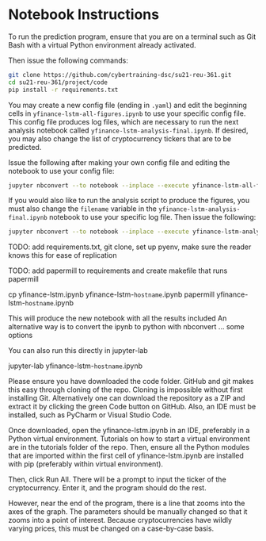 # Notebook Instructions

To run the prediction program, ensure that you are on a terminal such as Git Bash
with a virtual Python environment already activated.

Then issue the following commands:

```bash
git clone https://github.com/cybertraining-dsc/su21-reu-361.git
cd su21-reu-361/project/code
pip install -r requirements.txt
```

You may create a new config file (ending in `.yaml`) and edit the beginning cells in
`yfinance-lstm-all-figures.ipynb` to use your specific config file. This config file
produces log files, which are necessary to run the next analysis notebook called
`yfinance-lstm-analysis-final.ipynb`. If desired, you may also change the list of
cryptocurrency tickers that are to be predicted.

Issue the following after making your own config file and editing the notebook to
use your config file:

```bash
jupyter nbconvert --to notebook --inplace --execute yfinance-lstm-all-figures.ipynb --ExecutePreprocessor.timeout=600
```

If you would also like to run the analysis script to produce the figures, you must also
change the `filename` variable in the `yfinance-lstm-analysis-final.ipynb` notebook
to use your specific log file. Then issue the following:

```bash
jupyter nbconvert --to notebook --inplace --execute yfinance-lstm-analysis-final.ipynb --ExecutePreprocessor.timeout=600
```

TODO: add requirements.txt, git clone, set up pyenv, make sure the reader knows this
for ease of replication

TODO: add papermill to requirements and create makefile that runs papermill

cp yfinance-lstm.ipynb yfinance-lstm-`hostname`.ipynb
papermill yfinance-lstm-`hostname`.ipynb

This will produce the new notebook with all the results included
An alternative way is to convert the ipynb to python with 
nbconvert ... some options

You can also run this directly in jupyter-lab

jupyter-lab yfinance-lstm-`hostname`.ipynb

Please ensure you have downloaded the code folder. GitHub and git makes this easy
through cloning of the repo. Cloning is impossible without first installing Git.
Alternatively one can download the repository as a ZIP and extract it by clicking
the green Code button on GitHub. Also, an IDE must be installed, such as PyCharm 
or Visual Studio Code.


Once downloaded, open the yfinance-lstm.ipynb in an IDE, preferably in a Python
virtual environment. Tutorials on how to start a virtual environment are in the
tutorials folder of the repo. Then, ensure all the Python modules that are imported
within the first cell of yfinance-lstm.ipynb are installed with pip (preferably
within virtual environment).

Then, click Run All. There will be a prompt to input the ticker of the cryptocurrency.
Enter it, and the program should do the rest.

However, near the end of the program, there is a line that zooms into the axes of
the graph. The parameters should be manually changed so that it zooms into a point
of interest. Because cryptocurrencies have wildly varying prices, this must be
changed on a case-by-case basis.

